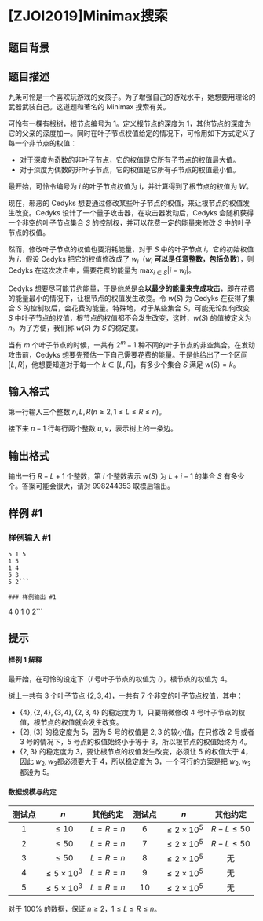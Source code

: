 # [ZJOI2019]Minimax搜索

## 题目背景



## 题目描述

九条可怜是一个喜欢玩游戏的女孩子。为了增强自己的游戏水平，她想要用理论的武器武装自己。这道题和著名的 Minimax 搜索有关。

可怜有一棵有根树，根节点编号为 $1$。定义根节点的深度为 $1$，其他节点的深度为它的父亲的深度加一。同时在叶子节点权值给定的情况下，可怜用如下方式定义了每一个非节点的权值：
- 对于深度为奇数的非叶子节点，它的权值是它所有子节点的权值最大值。
- 对于深度为偶数的非叶子节点，它的权值是它所有子节点的权值最小值。

最开始，可怜令编号为 $i$ 的叶子节点权值为 i，并计算得到了根节点的权值为 $W$。

现在，邪恶的 Cedyks 想要通过修改某些叶子节点的权值，来让根节点的权值发生改变。Cedyks 设计了一个量子攻击器，在攻击器发动后，Cedyks 会随机获得一个非空的叶子节点集合 $S$ 的控制权，并可以花费一定的能量来修改 $S$ 中的叶子节点的权值。

然而，修改叶子节点的权值也要消耗能量，对于 $S$ 中的叶子节点 $i$，它的初始权值为 $i$，假设 Cedyks 把它的权值修改成了 $w_i$（$w_i$ **可以是任意整数，包括负数**），则 Cedyks 在这次攻击中，需要花费的能量为 $\max_{i\in S} |i − w_i|$。

Cedyks 想要尽可能节约能量，于是他总是会**以最少的能量来完成攻击**，即在花费的能量最小的情况下，让根节点的权值发生改变。令 $w(S)$ 为 Cedyks 在获得了集合 $S$ 的控制权后，会花费的能量。特殊地，对于某些集合 $S$，可能无论如何改变 $S$ 中叶子节点的权值，根节点的权值都不会发生改变，这时，$w(S)$ 的值被定义为 $n$。为了方便，我们称 $w(S)$ 为 $S$ 的稳定度。

当有 $m$ 个叶子节点的时候，一共有 $2^m − 1$ 种不同的叶子节点的非空集合。在发动攻击前，Cedyks 想要先预估一下自己需要花费的能量。于是他给出了一个区间 $[L, R]$，他想要知道对于每一个 $k \in [L, R]$，有多少个集合 $S$ 满足 $w(S) = k$。

## 输入格式

第一行输入三个整数 $n,L,R(n ≥ 2,1 \leq L \leq R \leq n)$。

接下来 $n - 1$ 行每行两个整数 $u,v$，表示树上的一条边。

## 输出格式

输出一行 $R-L+1$ 个整数，第 $i$ 个整数表示 $w(S)$ 为 $L+i-1$ 的集合 $S$ 有多少个。答案可能会很大，请对 $998244353$ 取模后输出。

## 样例 #1

### 样例输入 #1
```
5 1 5
1 5
1 4
5 3
5 2```

### 样例输出 #1

```
4 0 1 0 2```

## 提示

#### 样例 1 解释

最开始，在可怜的设定下（$i$ 号叶子节点的权值为 $i$），根节点的权值为 $4$。

树上一共有 $3$ 个叶子节点 $\{2,3,4\}$，一共有 $7$ 个非空的叶子节点权值，其中：

- $\{4\}, \{2,4\}, \{3,4\}, \{2,3,4\}$ 的稳定度为 $1$，只要稍微修改 $4$ 号叶子节点的权值，根节点的权值就会发生改变。
- $\{2\},\{3\}$ 的稳定度为 $5$，因为 $5$ 号的权值是 $2,3$ 的较小值，在只修改 $2$ 号或者 $3$ 号的情况下，$5$ 号点的权值始终小于等于 $3$，所以根节点的权值始终为 $4$。
- $\{2,3\}$ 的稳定度为 $3$，要让根节点的权值发生改变，必须让 $5$ 的权值大于 $4$，因此 $w_2 ,w_3$都必须要大于 $4$，所以稳定度为 $3$，一个可行的方案是把 $w_2 ,w_3$ 都设为 $5$。

#### 数据规模与约定

| 测试点 | $n$ | 其他约定 | 测试点 | $n$ | 其他约定 |
| :----------: | :----------: | :----------: | :----------: | :----------: | :----------: |
| $1$ | $\le10$ | $L=R=n$ | $6$ | $\le2\times 10^5$ | $R-L\le50$ |
| $2$ | $\le50$ | $L=R=n$ | $7$ | $\le2\times 10^5$ | $R-L\le50$ |
| $3$ | $\le50$ | $L=R=n$ | $8$ | $\le2\times 10^5$ | 无 |
| $4$ | $\le5\times 10^3$ | $L=R=n$ | $9$ | $\le2\times 10^5$ | 无 |
| $5$ | $\le5\times 10^3$ | $L=R=n$ | $10$ | $\le2\times 10^5$ | 无 |

对于 $100\%$ 的数据，保证 $n\ge2$，$1\le L \le R \le n$。
